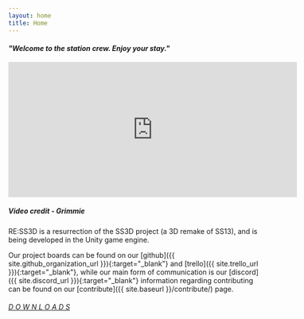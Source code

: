 ```yaml
---
layout: home
title: Home
---
```


<centred><h4><i>"Welcome to the station crew. Enjoy your stay."</i></h4></centred>

<div>
    <iframe class="video" width="580px" height="272px" src="https://www.youtube-nocookie.com/embed/uzLdgxOBPrc" frameborder="0" allow="accelerometer; autoplay; encrypted-media; gyroscope; picture-in-picture" allowfullscreen></iframe>
    <h5><i>Video credit - Grimmie</i></h5>
</div>

RE:SS3D is a resurrection of the SS3D project (a 3D remake of SS13), and is being developed in the Unity game engine.

Our project boards can be found on our [github]({{ site.github_organization_url }}){:target="_blank"} and [trello]({{ site.trello_url }}){:target="_blank"}, while our main form of communication is our [discord]({{ site.discord_url }}){:target="_blank"} information regarding contributing can be found on our [contribute]({{ site.baseurl }}/contribute/) page.

<centred><h6><a href="{{ site.github_game_url }}#downloads" target="_blank">D O W N L O A D S</a></h6></centred>
